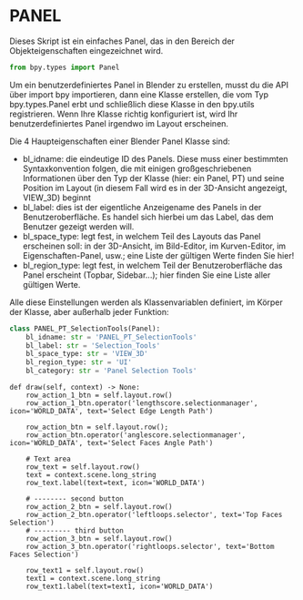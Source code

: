 
# PANEL
Dieses Skript ist ein einfaches Panel, das in den Bereich der Objekteigenschaften eingezeichnet wird.

```python
from bpy.types import Panel
```
Um ein benutzerdefiniertes Panel in Blender zu erstellen, musst du die API über import bpy importieren, dann eine Klasse erstellen, die vom Typ bpy.types.Panel erbt und schließlich diese Klasse in den bpy.utils registrieren. Wenn Ihre Klasse richtig konfiguriert ist, wird Ihr benutzerdefiniertes Panel irgendwo im Layout erscheinen.

Die 4 Haupteigenschaften einer Blender Panel Klasse sind:

- bl_idname: die eindeutige ID des Panels. Diese muss einer bestimmten Syntaxkonvention folgen, die mit einigen großgeschriebenen Informationen über den Typ der Klasse (hier: ein Panel, PT) und seine Position im Layout (in diesem Fall wird es in der 3D-Ansicht angezeigt, VIEW_3D) beginnt
- bl_label: dies ist der eigentliche Anzeigename des Panels in der Benutzeroberfläche. Es handel sich hierbei um das Label, das dem Benutzer gezeigt werden will.
- bl_space_type: legt fest, in welchem Teil des Layouts das Panel erscheinen soll: in der 3D-Ansicht, im Bild-Editor, im Kurven-Editor, im Eigenschaften-Panel, usw.; eine Liste der gültigen Werte finden Sie hier!
- bl_region_type: legt fest, in welchem Teil der Benutzeroberfläche das Panel erscheint (Topbar, Sidebar...); hier finden Sie eine Liste aller gültigen Werte.

Alle diese Einstellungen werden als Klassenvariablen definiert, im Körper der Klasse, aber außerhalb jeder Funktion:
```python
class PANEL_PT_SelectionTools(Panel):
    bl_idname: str = 'PANEL_PT_SelectionTools'
    bl_label: str = 'Selection_Tools'
    bl_space_type: str = 'VIEW_3D'
    bl_region_type: str = 'UI'
    bl_category: str = 'Panel Selection Tools'
```


    def draw(self, context) -> None:
        row_action_1_btn = self.layout.row()
        row_action_1_btn.operator('lengthscore.selectionmanager', icon='WORLD_DATA', text='Select Edge Length Path')

        row_action_btn = self.layout.row();
        row_action_btn.operator('anglescore.selectionmanager', icon='WORLD_DATA', text='Select Faces Angle Path')

        # Text area
        row_text = self.layout.row()
        text = context.scene.long_string
        row_text.label(text=text, icon='WORLD_DATA')

        # -------- second button
        row_action_2_btn = self.layout.row()
        row_action_2_btn.operator('leftloops.selector', text='Top Faces Selection')
        # --------- third button
        row_action_3_btn = self.layout.row()
        row_action_3_btn.operator('rightloops.selector', text='Bottom Faces Selection')

        row_text1 = self.layout.row()
        text1 = context.scene.long_string
        row_text1.label(text=text1, icon='WORLD_DATA')
